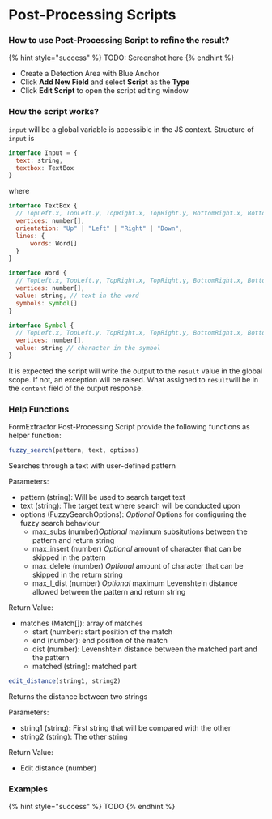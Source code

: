 # Post-Processing Scripts

### How to use Post-Processing Script to refine the result?

{% hint style="success" %}
TODO: Screenshot here
{% endhint %}

* Create a Detection Area with Blue Anchor
* Click **Add New Field** and select **Script** as the **Type**
* Click **Edit Script** to open the script editing window

### How the script works?

`input` will be a global variable is accessible in the JS context. Structure of `input` is

```javascript
interface Input = {
  text: string,
  textbox: TextBox
}
```

where

```javascript
interface TextBox {
  // TopLeft.x, TopLeft.y, TopRight.x, TopRight.y, BottomRight.x, BottomRight.y, BottomLeft.x, BottomLeft.y
  vertices: number[], 
  orientation: "Up" | "Left" | "Right" | "Down",
  lines: {
      words: Word[]
  }
}

interface Word {
  // TopLeft.x, TopLeft.y, TopRight.x, TopRight.y, BottomRight.x, BottomRight.y, BottomLeft.x, BottomLeft.y
  vertices: number[],
  value: string, // text in the word
  symbols: Symbol[]
}

interface Symbol {
  // TopLeft.x, TopLeft.y, TopRight.x, TopRight.y, BottomRight.x, BottomRight.y, BottomLeft.x, BottomLeft.y
  vertices: number[],
  value: string // character in the symbol
}
```

It is expected the script will write the output to the `result` value in the global scope. If not, an exception will be raised. What assigned to `result`will be in the `content` field of the output response.

### Help Functions

FormExtractor Post-Processing Script provide the following functions as helper function:

```javascript
fuzzy_search(pattern, text, options)
```

Searches through a text with user-defined pattern

Parameters:

* pattern \(string\): Will be used to search target text
* text \(string\): The target text where search will be conducted upon
* options \(FuzzySearchOptions\): _Optional_ Options for configuring the fuzzy search behaviour
  * max\_subs \(number\)_Optional_ maximum subsitutions between the pattern and return string
  * max\_insert \(number\) _Optional_ amount of character that can be skipped in the pattern
  * max\_delete \(number\) _Optional_ amount of character that can be skipped in the return string
  * max\_l\_dist \(number\) _Optional_ maximum Levenshtein distance allowed between the pattern and return string

Return Value:

* matches \(Match\[\]\): array of matches
  * start \(number\): start position of the match
  * end \(number\): end position of the match
  * dist \(number\): Levenshtein distance between the matched part and the pattern
  * matched \(string\): matched part

```javascript
edit_distance(string1, string2)
```

Returns the distance between two strings

Parameters:

* string1 \(string\)**:** First string that will be compared with the other
* string2 \(string\): The other string

Return Value:

* Edit distance \(number\)

### Examples

{% hint style="success" %}
TODO
{% endhint %}

